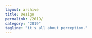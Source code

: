 ```yaml
---
layout: archive
title: Design
permalink: /2019/
category: "2019"
tagline: "it's all about perception."
---
```

